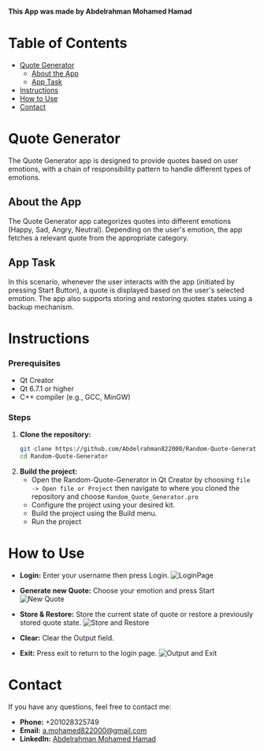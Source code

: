 **This App was made by Abdelrahman Mohamed Hamad**

# Table of Contents
- [Quote Generator](#quote-generator)
  - [About the App](#about-the-app)
  - [App Task](#app-task)
- [Instructions](#instructions)
- [How to Use](#how-to-use)
- [Contact](#contact)

# Quote Generator

The Quote Generator app is designed to provide quotes based on user emotions, with a chain of responsibility pattern to handle different types of emotions.

## About the App

The Quote Generator app categorizes quotes into different emotions (Happy, Sad, Angry, Neutral). Depending on the user's emotion, the app fetches a relevant quote from the appropriate category. 

## App Task

In this scenario, whenever the user interacts with the app (initiated by pressing Start Button), a quote is displayed based on the user's selected emotion. The app also supports storing and restoring quotes states using a backup mechanism.

# Instructions

### Prerequisites

- Qt Creator
- Qt 6.7.1 or higher
- C++ compiler (e.g., GCC, MinGW)

### Steps

1. **Clone the repository:**
    ```bash
    git clone https://github.com/Abdelrahman822000/Random-Quote-Generator.git
    cd Random-Quote-Generator
    ```
2. **Build the project:**
    - Open the Random-Quote-Generator in Qt Creator by choosing `file -> Open file or Project` then navigate to where you cloned the repository and choose `Random_Quote_Generator.pro`
    - Configure the project using your desired kit.
    - Build the project using the Build menu.
    - Run the project

# How to Use

- **Login:** Enter your username then press Login. ![LoginPage](https://github.com/user-attachments/assets/b8933589-9a94-4766-a06b-f4c5755197a0)

- **Generate new Quote:** Choose your emotion and press Start![New Quote](https://github.com/user-attachments/assets/4af9418b-5a28-4546-ac8a-8d104bdcfdd4)

- **Store & Restore:** Store the current state of quote or restore a previously stored quote state. ![Store and Restore](https://github.com/user-attachments/assets/76ac1b01-9460-4381-bee8-30d2019c95f0)

- **Clear:** Clear the Output field.
- **Exit:** Press exit to return to the login page. ![Output and Exit](https://github.com/user-attachments/assets/48725e3e-9232-4f98-b7e5-56a7e0eaac2b)


# Contact

If you have any questions, feel free to contact me:
- **Phone:** +201028325749
- **Email:** a.mohamed822000@gmail.com
- **LinkedIn:** [Abdelrahman Mohamed Hamad](https://www.linkedin.com/in/abdelrahman-mohamed-a1956b247/)

